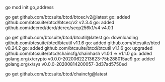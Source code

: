 
go mod init go_address

go get github.com/btcsuite/btcd/btcec/v2@latest
go: added github.com/btcsuite/btcd/btcec/v2 v2.3.4
go: added github.com/decred/dcrd/dcrec/secp256k1/v4 v4.0.1

go get github.com/btcsuite/btcd/btcutil@latest
go: downloading github.com/btcsuite/btcd/btcutil v1.1.6
go: added github.com/btcsuite/btcd v0.24.2
go: added github.com/btcsuite/btcd/btcutil v1.1.6
go: upgraded github.com/btcsuite/btcd/chaincfg/chainhash v1.0.1 => v1.1.0
go: added golang.org/x/crypto v0.0.0-20200622213623-75b288015ac9
go: added golang.org/x/sys v0.0.0-20200814200057-3d37ad5750ed

go get github.com/btcsuite/btcd/chaincfg@latest


